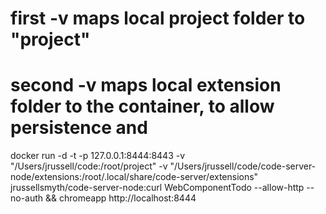 # first -v maps local project folder to "project"
# second -v maps local extension folder to the container, to allow persistence and 

docker run -d -t -p 127.0.0.1:8444:8443 -v "/Users/jrussell/code:/root/project" -v "/Users/jrussell/code/code-server-node/extensions:/root/.local/share/code-server/extensions" jrussellsmyth/code-server-node:curl WebComponentTodo --allow-http --no-auth && chromeapp http://localhost:8444